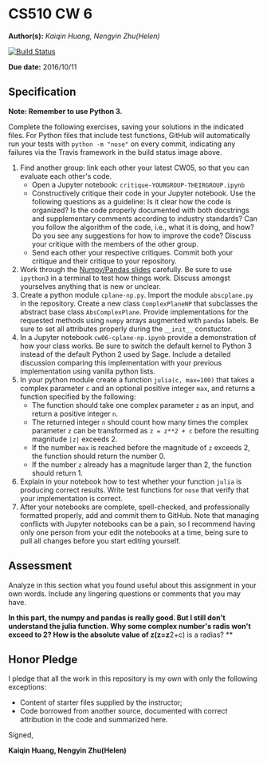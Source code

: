 # CS510 CW 6

**Author(s):** _Kaiqin Huang, Nengyin Zhu(Helen)_

[![Build Status](https://travis-ci.org/chapman-cs510-2016f/cw-06-redyellow.svg?branch=master)](https://travis-ci.org/chapman-cs510-2016f/cw-06-redyellow)

**Due date:** 2016/10/11

## Specification

**Note: Remember to use Python 3.**

Complete the following exercises, saving your solutions in the indicated files. For Python files that include test functions, GitHub will automatically run your tests with ```python -m "nose"``` on every commit, indicating any failures via the Travis framework in the build status image above.

1. Find another group: link each other your latest CW05, so that you can evaluate each other's code.  
    * Open a Jupyter notebook: ```critique-YOURGROUP-THEIRGROUP.ipynb```
    * Constructively critique their code in your Jupyter notebook. Use the following questions as a guideline: Is it clear how the code is organized? Is the code properly documented with both docstrings and supplementary comments according to industry standards? Can you follow the algorithm of the code, i.e., what it is doing, and how? Do you see any suggestions for how to improve the code? Discuss your critique with the members of the other group.
    * Send each other your respective critiques. Commit both your critique and their critique to your repository.
1. Work through the [Numpy/Pandas slides](http://slides.com/profdressel/numpy-and-pandas-overview) carefully. Be sure to use ```ipython3``` in a terminal to test how things work. Discuss amongst yourselves anything that is new or unclear.
1. Create a python module ```cplane-np.py```. Import the module ```abscplane.py``` in the repository. Create a new class ```ComplexPlaneNP``` that subclasses the abstract base class ```AbsComplexPlane```. Provide implementations for the requested methods using ```numpy``` arrays augmented with ```pandas``` labels. Be sure to set all attributes properly during the ```__init__``` constuctor.
1. In a Jupyter notebook ```cw06-cplane-np.ipynb``` provide a demonstration of how your class works. Be sure to switch the default kernel to Python 3 instead of the default Python 2 used by Sage. Include a detailed discussion comparing this implementation with your previous implementation using vanilla python lists.
1. In your python module create a function ```julia(c, max=100)``` that takes a complex parameter ```c``` and an optional positive integer ```max```, and returns a function specified by the following: 
    * The function should take one complex parameter ```z``` as an input, and return a positive integer ```n```.
    * The returned integer ```n``` should count how many times the complex parameter ```z``` can be transformed as ```z = z**2 + c``` before the resulting magnitude ```|z|``` exceeds 2. 
    * If the number ```max``` is reached before the magnitude of ```z``` exceeds 2, the function should return the number 0. 
    * If the number ```z``` already has a magnitude larger than 2, the function should return 1.
1. Explain in your notebook how to test whether your function ```julia``` is producing correct results. Write test functions for ```nose``` that verify that your implementation is correct.
1. After your notebooks are complete, spell-checked, and professionally formatted properly, add and commit them to GitHub. Note that managing conflicts with Jupyter notebooks can be a pain, so I recommend having only one person from your edit the notebooks at a time, being sure to pull all changes before you start editing yourself.


## Assessment

Analyze in this section what you found useful about this assignment in your own words. Include any lingering questions or comments that you may have.

**In this part, the numpy and pandas is really good. But I still don't understand the julia function. Why some complex number's radis won't exceed to 2? How is the absolute value of z(z=z**2+c) is a radias? **

## Honor Pledge

I pledge that all the work in this repository is my own with only the following exceptions:

* Content of starter files supplied by the instructor;
* Code borrowed from another source, documented with correct attribution in the code and summarized here.

Signed,

**Kaiqin Huang, Nengyin Zhu(Helen)**
